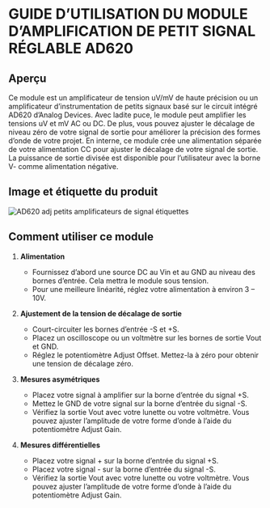 # GUIDE D’UTILISATION DU MODULE D’AMPLIFICATION DE PETIT SIGNAL RÉGLABLE AD620

## Aperçu

Ce module est un amplificateur de tension uV/mV de haute précision ou un amplificateur d’instrumentation de petits signaux basé sur le circuit intégré AD620 d’Analog Devices. Avec ladite puce, le module peut amplifier les tensions uV et mV AC ou DC. De plus, vous pouvez ajuster le décalage de niveau zéro de votre signal de sortie pour améliorer la précision des formes d’onde de votre projet. En interne, ce module crée une alimentation séparée de votre alimentation CC pour ajuster le décalage de votre signal de sortie. La puissance de sortie divisée est disponible pour l’utilisateur avec la borne V- comme alimentation négative.

## Image et étiquette du produit

![AD620 adj petits amplificateurs de signal étiquettes](#PIC1-2.png)

## Comment utiliser ce module

1. **Alimentation**
   - Fournissez d’abord une source DC au Vin et au GND au niveau des bornes d’entrée. Cela mettra le module sous tension.
   - Pour une meilleure linéarité, réglez votre alimentation à environ 3 – 10V.

2. **Ajustement de la tension de décalage de sortie**
   - Court-circuiter les bornes d’entrée -S et +S.
   - Placez un oscilloscope ou un voltmètre sur les bornes de sortie Vout et GND.
   - Réglez le potentiomètre Adjust Offset. Mettez-la à zéro pour obtenir une tension de décalage zéro.

3. **Mesures asymétriques**
   - Placez votre signal à amplifier sur la borne d’entrée du signal +S.
   - Mettez le GND de votre signal sur la borne d’entrée du signal -S.
   - Vérifiez la sortie Vout avec votre lunette ou votre voltmètre. Vous pouvez ajuster l’amplitude de votre forme d’onde à l’aide du potentiomètre Adjust Gain.

4. **Mesures différentielles**
   - Placez votre signal + sur la borne d’entrée du signal +S.
   - Placez votre signal - sur la borne d’entrée du signal -S.
   - Vérifiez la sortie Vout avec votre lunette ou votre voltmètre. Vous pouvez ajuster l’amplitude de votre forme d’onde à l’aide du potentiomètre Adjust Gain.
